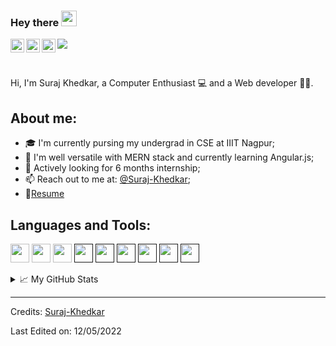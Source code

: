 ### Hey there <img src="https://media.giphy.com/media/hvRJCLFzcasrR4ia7z/giphy.gif" width="25px" height="25px">

<a href="https://www.linkedin.com/in/suraj-khedkar-5a26021a4/">
  <img align="left" alt="Suraj's LinkedIN" width="22px" src="https://cdn.jsdelivr.net/gh/devicons/devicon/icons/linkedin/linkedin-original.svg" />
</a>
<a href="https://www.hackerrank.com/snk_khedkar">
  <img align="left" alt="Suraj's Hackerrank" width="22px"  src="https://img.icons8.com/external-tal-revivo-color-tal-revivo/96/000000/external-hackerrank-is-a-technology-company-that-focuses-on-competitive-programming-logo-color-tal-revivo.png" />
</a>
<a href="https://leetcode.com/K_suraj/">
  <img align="left" alt="Suraj's Leetcode" width="22px" src="https://raw.githubusercontent.com/rahuldkjain/github-profile-readme-generator/master/src/images/icons/Social/leet-code.svg" />
</a>

![](https://visitor-badge.glitch.me/badge?page_id=Suraj-Khedkar)

<br />

Hi, I'm Suraj Khedkar, a Computer Enthusiast 💻 and a Web developer 👨‍💻. 

## About me:

- 🎓 I'm currently pursing my undergrad in CSE at IIIT Nagpur;
- 🌱 I'm well versatile with MERN stack and currently learning Angular.js;
- 💬 Actively looking for 6 months internship;
- 📫 Reach out to me at: [@Suraj-Khedkar](https://www.linkedin.com/in/suraj-khedkar-5a26021a4/);
- 📝[Resume](https://drive.google.com/file/d/1DrUoWp2gOhFnXmF9lIxfJFC6sBCWQzAY/view?usp=sharing)

## Languages and Tools:  

<a href="/" ><img height="30" src="https://cdn.jsdelivr.net/gh/devicons/devicon/icons/javascript/javascript-original.svg" /></a>
<a href="/" ><img height="30" src="https://cdn.jsdelivr.net/gh/devicons/devicon/icons/flask/flask-original.svg"></a>
<a href="/" ><img height="30" src="https://cdn.jsdelivr.net/gh/devicons/devicon/icons/nodejs/nodejs-original.svg"></a>
<a href="" ><img height="30" src="https://cdn.jsdelivr.net/gh/devicons/devicon/icons/cplusplus/cplusplus-original.svg"></a>
<a href="" ><img height="30" src="https://cdn.jsdelivr.net/gh/devicons/devicon/icons/python/python-original.svg"></a>
<a href="" ><img height="30" src="https://cdn.jsdelivr.net/gh/devicons/devicon/icons/django/django-plain.svg"></a>
<a href="" ><img height="30" src="https://cdn.jsdelivr.net/gh/devicons/devicon/icons/sqlite/sqlite-original.svg"></a>
<a href="" ><img height="30" src="https://cdn.jsdelivr.net/gh/devicons/devicon/icons/heroku/heroku-original.svg"></a>
<a href="" ><img height="30" src="https://cdn.jsdelivr.net/gh/devicons/devicon/icons/git/git-original.svg"></a>


<details>
<summary>📈 My GitHub Stats</summary>

<p align="center"> <img src="https://github-readme-stats.vercel.app/api?username=suraj-khedkar&show_icons=true&theme=default" alt="suraj-khedkar" />
<p align="center"> <img src="https://github-readme-stats.vercel.app/api/top-langs?username=suraj-khedkar&count_private=true&theme=default&show_icons=true" alt="suraj-khedkar" />

</details>

-----
Credits: [Suraj-Khedkar](https://github.com/suraj-khedkar)

Last Edited on: 12/05/2022
